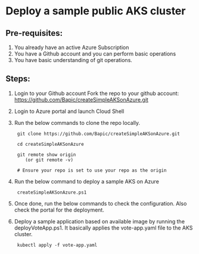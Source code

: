 # Deploy a sample public AKS cluster

## Pre-requisites:
1. You already have an active Azure Subscription
2. You have a Github account and you can perform basic operations
3. You have basic understanding of git operations.

## Steps:

1. Login to your Github account Fork the repo to your github account: https://github.com/Bapic/createSimpleAKSonAzure.git

2. Login to Azure portal and launch Cloud Shell 

4. Run the below commands to clone the repo locally. 

        git clone https://github.com/Bapic/createSimpleAKSonAzure.git
    
        cd createSimpleAKSonAzure
	
	    git remote show origin 
           (or git remote -v)
        
        # Ensure your repo is set to use your repo as the origin
	
4. Run the below command to deploy a sample AKS on Azure

	    createSimpleAKSonAzure.ps1
	
5. Once done, run the below commands to check the configuration. Also check the portal for the deployment.

6. Deploy a sample application based on available image by running the deployVoteApp.ps1. It basically applies the vote-app.yaml file to the AKS cluster.

        kubectl apply -f vote-app.yaml
        

